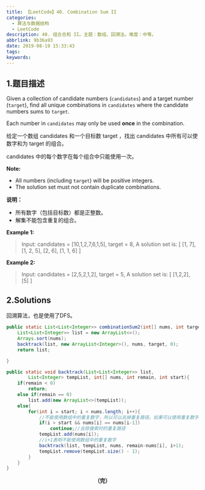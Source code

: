 ```yaml
---
title: 【LeetCode】40. Combination Sum II
categories:
  - 算法与数据结构
  - LeetCode
description: 40. 组合总和 II。主题：数组、回溯法。难度：中等。
abbrlink: 9b36a93
date: 2019-08-19 15:33:43
tags:
keywords:
---
```


## 1.题目描述

Given a collection of candidate numbers (`candidates`) and a target number (`target`), find all unique combinations in `candidates` where the candidate numbers sums to `target`.

Each number in `candidates` may only be used **once** in the combination.

给定一个数组 candidates 和一个目标数 target ，找出 candidates 中所有可以使数字和为 target 的组合。

candidates 中的每个数字在每个组合中只能使用一次。

**Note:**

- All numbers (including `target`) will be positive integers.
- The solution set must not contain duplicate combinations.

**说明：**

- 所有数字（包括目标数）都是正整数。
- 解集不能包含重复的组合。 

**Example 1:**

> Input: candidates = [10,1,2,7,6,1,5], target = 8,
> A solution set is:
> [
>   [1, 7],
>   [1, 2, 5],
>   [2, 6],
>   [1, 1, 6]
> ]

**Example 2:**

> Input: candidates = [2,5,2,1,2], target = 5,
> A solution set is:
> [
>   [1,2,2],
>   [5]
> ]

## 2.Solutions

回溯算法，也是使用了DFS。

~~~java
public static List<List<Integer>> combinationSum2(int[] nums, int target) {
    List<List<Integer>> list = new ArrayList<>();
    Arrays.sort(nums);
    backtrack(list, new ArrayList<Integer>(), nums, target, 0);
    return list;

}

public static void backtrack(List<List<Integer>> list, 
        List<Integer> tempList, int[] nums, int remain, int start){
    if(remain < 0) 
        return;
    else if(remain == 0) 
        list.add(new ArrayList<>(tempList));
    else{
        for(int i = start; i < nums.length; i++){
            //不能使用数组中的重复数字，所以可以去掉重复路径。如果可以使用重复数字，那么这一步就不行。
            if(i > start && nums[i] == nums[i-1]) 
                continue;//去除搜索时的重复路径
            tempList.add(nums[i]);
            //i+1表明不能使用数组中的重复数字
            backtrack(list, tempList, nums, remain-nums[i], i+1);
            tempList.remove(tempList.size() - 1); 
        }
    }
}
~~~

<center><font style="font-weight:bold">（完）</font></center>